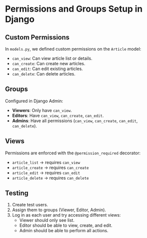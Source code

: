# Permissions and Groups Setup in Django

## Custom Permissions
In `models.py`, we defined custom permissions on the `Article` model:
- `can_view`: Can view article list or details.
- `can_create`: Can create new articles.
- `can_edit`: Can edit existing articles.
- `can_delete`: Can delete articles.

## Groups
Configured in Django Admin:
- **Viewers**: Only have `can_view`.
- **Editors**: Have `can_view`, `can_create`, `can_edit`.
- **Admins**: Have all permissions (`can_view`, `can_create`, `can_edit`, `can_delete`).

## Views
Permissions are enforced with the `@permission_required` decorator:
- `article_list` → requires `can_view`
- `article_create` → requires `can_create`
- `article_edit` → requires `can_edit`
- `article_delete` → requires `can_delete`

## Testing
1. Create test users.
2. Assign them to groups (Viewer, Editor, Admin).
3. Log in as each user and try accessing different views:
   - Viewer should only see list.
   - Editor should be able to view, create, and edit.
   - Admin should be able to perform all actions.
